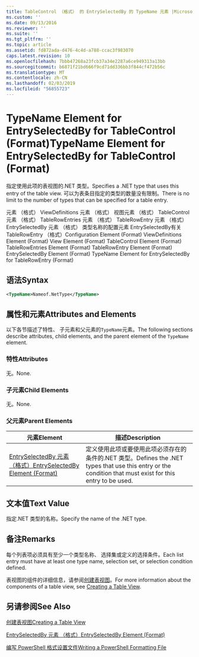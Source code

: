 ```yaml
---
title: TableControl （格式） 的 EntrySelectedBy 的 TypeName 元素 |Microsoft Docs
ms.custom: ''
ms.date: 09/13/2016
ms.reviewer: ''
ms.suite: ''
ms.tgt_pltfrm: ''
ms.topic: article
ms.assetid: fd872ada-d476-4c4d-a788-ccac3f983070
caps.latest.revision: 10
ms.openlocfilehash: 7bbb47268a23fcb37a34e2287a6ce949313a13bb
ms.sourcegitcommit: b6871f21bd666f9cd71dd336bb3f844cf472b56c
ms.translationtype: MT
ms.contentlocale: zh-CN
ms.lasthandoff: 02/03/2019
ms.locfileid: "56855723"
---
```

# <a name="typename-element-for-entryselectedby-for-tablecontrol-format"></a><span data-ttu-id="57e15-102">TypeName Element for EntrySelectedBy for TableControl (Format)</span><span class="sxs-lookup"><span data-stu-id="57e15-102">TypeName Element for EntrySelectedBy for TableControl (Format)</span></span>

<span data-ttu-id="57e15-103">指定使用此项的表视图的.NET 类型。</span><span class="sxs-lookup"><span data-stu-id="57e15-103">Specifies a .NET type that uses this entry of the table view.</span></span> <span data-ttu-id="57e15-104">可以为表条目指定的类型的数量没有限制。</span><span class="sxs-lookup"><span data-stu-id="57e15-104">There is no limit to the number of types that can be specified for a table entry.</span></span>

<span data-ttu-id="57e15-105">元素 （格式） ViewDefinitions 元素 （格式） 视图元素 （格式） TableControl 元素 （格式） TableRowEntries 元素 （格式） TableRowEntry 元素 （格式） EntrySelectedBy 元素 （格式） 类型名称的配置元素 EntrySelectedBy有关 TableRowEntry （格式）</span><span class="sxs-lookup"><span data-stu-id="57e15-105">Configuration Element (Format) ViewDefinitions Element (Format) View Element (Format) TableControl Element (Format) TableRowEntries Element (Format) TableRowEntry Element (Format) EntrySelectedBy Element (Format) TypeName Element for EntrySelectedBy for TableRowEntry (Format)</span></span>

## <a name="syntax"></a><span data-ttu-id="57e15-106">语法</span><span class="sxs-lookup"><span data-stu-id="57e15-106">Syntax</span></span>

```xml
<TypeName>Nameof.NetType</TypeName>
```

## <a name="attributes-and-elements"></a><span data-ttu-id="57e15-107">属性和元素</span><span class="sxs-lookup"><span data-stu-id="57e15-107">Attributes and Elements</span></span>

<span data-ttu-id="57e15-108">以下各节描述了特性、 子元素和父元素的`TypeName`元素。</span><span class="sxs-lookup"><span data-stu-id="57e15-108">The following sections describe attributes, child elements, and the parent element of the `TypeName` element.</span></span>

### <a name="attributes"></a><span data-ttu-id="57e15-109">特性</span><span class="sxs-lookup"><span data-stu-id="57e15-109">Attributes</span></span>

<span data-ttu-id="57e15-110">无。</span><span class="sxs-lookup"><span data-stu-id="57e15-110">None.</span></span>

### <a name="child-elements"></a><span data-ttu-id="57e15-111">子元素</span><span class="sxs-lookup"><span data-stu-id="57e15-111">Child Elements</span></span>

<span data-ttu-id="57e15-112">无。</span><span class="sxs-lookup"><span data-stu-id="57e15-112">None.</span></span>

### <a name="parent-elements"></a><span data-ttu-id="57e15-113">父元素</span><span class="sxs-lookup"><span data-stu-id="57e15-113">Parent Elements</span></span>

|<span data-ttu-id="57e15-114">元素</span><span class="sxs-lookup"><span data-stu-id="57e15-114">Element</span></span>|<span data-ttu-id="57e15-115">描述</span><span class="sxs-lookup"><span data-stu-id="57e15-115">Description</span></span>|
|-------------|-----------------|
|[<span data-ttu-id="57e15-116">EntrySelectedBy 元素 （格式）</span><span class="sxs-lookup"><span data-stu-id="57e15-116">EntrySelectedBy Element (Format)</span></span>](./entryselectedby-element-for-tablerowentry-for-tablecontrol-format.md)|<span data-ttu-id="57e15-117">定义使用此项或要使用此项必须存在的条件的.NET 类型。</span><span class="sxs-lookup"><span data-stu-id="57e15-117">Defines the .NET types that use this entry or the condition that must exist for this entry to be used.</span></span>|

## <a name="text-value"></a><span data-ttu-id="57e15-118">文本值</span><span class="sxs-lookup"><span data-stu-id="57e15-118">Text Value</span></span>

<span data-ttu-id="57e15-119">指定.NET 类型的名称。</span><span class="sxs-lookup"><span data-stu-id="57e15-119">Specify the name of the .NET type.</span></span>

## <a name="remarks"></a><span data-ttu-id="57e15-120">备注</span><span class="sxs-lookup"><span data-stu-id="57e15-120">Remarks</span></span>

<span data-ttu-id="57e15-121">每个列表项必须具有至少一个类型名称、 选择集或定义的选择条件。</span><span class="sxs-lookup"><span data-stu-id="57e15-121">Each list entry must have at least one type name, selection set, or selection condition defined.</span></span>

<span data-ttu-id="57e15-122">表视图的组件的详细信息，请参阅[创建表视图](./creating-a-table-view.md)。</span><span class="sxs-lookup"><span data-stu-id="57e15-122">For more information about the components of a table view, see [Creating a Table View](./creating-a-table-view.md).</span></span>

## <a name="see-also"></a><span data-ttu-id="57e15-123">另请参阅</span><span class="sxs-lookup"><span data-stu-id="57e15-123">See Also</span></span>

[<span data-ttu-id="57e15-124">创建表视图</span><span class="sxs-lookup"><span data-stu-id="57e15-124">Creating a Table View</span></span>](./creating-a-table-view.md)

[<span data-ttu-id="57e15-125">EntrySelectedBy 元素 （格式）</span><span class="sxs-lookup"><span data-stu-id="57e15-125">EntrySelectedBy Element (Format)</span></span>](./entryselectedby-element-for-tablerowentry-for-tablecontrol-format.md)

[<span data-ttu-id="57e15-126">编写 PowerShell 格式设置文件</span><span class="sxs-lookup"><span data-stu-id="57e15-126">Writing a PowerShell Formatting File</span></span>](./writing-a-powershell-formatting-file.md)
